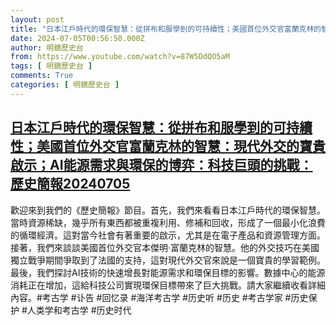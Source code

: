 ```yaml
---
layout: post
title: "日本江戶時代的環保智慧：從拼布和服學到的可持續性；美國首位外交官富蘭克林的智慧：現代外交的寶貴啟示；AI能源需求與環保的博弈：科技巨頭的挑戰：歷史簡報20240705"
date: 2024-07-05T00:56:50.000Z
author: 明鏡歷史台
from: https://www.youtube.com/watch?v=87W5DdQO5aM
tags: [ 明鏡歷史台 ]
comments: True
categories: [ 明鏡歷史台 ]
---
```

<!--1720141010000-->
[日本江戶時代的環保智慧：從拼布和服學到的可持續性；美國首位外交官富蘭克林的智慧：現代外交的寶貴啟示；AI能源需求與環保的博弈：科技巨頭的挑戰：歷史簡報20240705](https://www.youtube.com/watch?v=87W5DdQO5aM)
------

<div>
歡迎來到我們的《歷史簡報》節目。首先，我們來看看日本江戶時代的環保智慧。當時資源稀缺，幾乎所有東西都被重複利用、修補和回收，形成了一個最小化浪費的循環經濟。這對當今社會有著重要的啟示，尤其是在電子產品和資源管理方面。接著，我們來談談美國首位外交官本傑明·富蘭克林的智慧。他的外交技巧在美國獨立戰爭期間爭取到了法國的支持，這對現代外交官來說是一個寶貴的學習範例。最後，我們探討AI技術的快速增長對能源需求和環保目標的影響。數據中心的能源消耗正在增加，這給科技公司實現環保目標帶來了巨大挑戰。請大家繼續收看詳細內容。#考古学 #讣告 #回忆录 #海洋考古学 #历史听 #历史 #考古学家 #历史保护 #人类学和考古学 #历史时代
</div>
